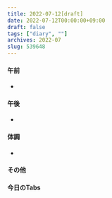 ```yaml
---
title: 2022-07-12[draft]
date: 2022-07-12T00:00:00+09:00
draft: false
tags: ["diary", ""]
archives: 2022-07
slug: 539648
---
```

#### 午前
- 
#### 午後
- 
#### 体調
- 
#### その他
#### 今日のTabs